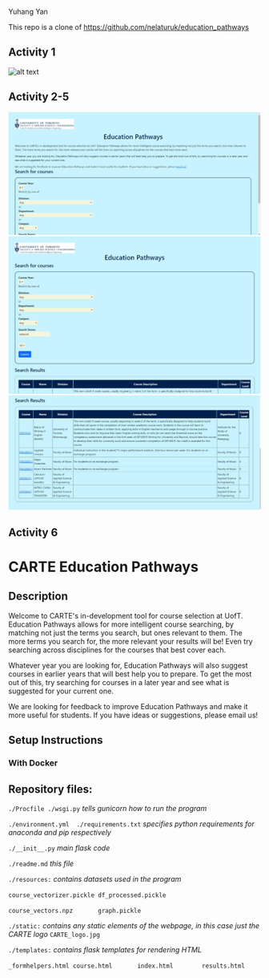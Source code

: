 Yuhang Yan

This repo is a clone of https://github.com/nelaturuk/education_pathways

## Activity 1
![alt text](https://github.com/Hoowolf/ECE444-F2021-Lab3/blob/main/screenshot/act1.jpg)

## Activity 2-5
![alt text](https://github.com/Hoowolf/ECE444-F2021-Lab5/blob/main/screenshot/homepage.jpg)
![alt text](https://github.com/Hoowolf/ECE444-F2021-Lab5/blob/main/screenshot/resultform.jpg)
![alt text](https://github.com/Hoowolf/ECE444-F2021-Lab5/blob/main/screenshot/resulttable.jpg)

## Activity 6

# CARTE Education Pathways

## Description
Welcome to CARTE's in-development tool for course selection at UofT. Education Pathways allows for more intelligent course searching, by matching not just the terms you search, but ones relevant to them. The more terms you search for, the more relevant your results will be! Even try searching across disciplines for the courses that best cover each.

Whatever year you are looking for, Education Pathways will also suggest courses in earlier years that will best help you to prepare. To get the most out of this, try searching for courses in a later year and see what is suggested for your current one.

We are looking for feedback to improve Education Pathways and make it more useful for students. If you have ideas or suggestions, please email us!

## Setup Instructions

### With Docker



## Repository files:

`./Procfile ./wsgi.py` *tells gunicorn how to run the program*

`./environment.yml  ./requirements.txt` *specifies python requirements for anaconda and pip respectively*

`./__init__.py` *main flask code*

`./readme.md` *this file*

`./resources:` *contains datasets used in the program*

`course_vectorizer.pickle df_processed.pickle`

`course_vectors.npz       graph.pickle`

`./static:` *contains any static elements of the webpage, in this case just the CARTE logo*
`CARTE_logo.jpg`

`./templates:` *contains flask templates for rendering HTML*

`_formhelpers.html course.html       index.html        results.html`
